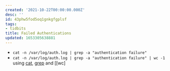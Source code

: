```yaml
---
created: '2021-10-22T00:00:00.000Z'
desc: ''
id: 43phw5fod5oq1gnkgfgplsf
tags:
- tidbits
title: Failed Authentications
updated: 1653305638881
---
```

   
   
- `cat -n /var/log/auth.log | grep -a "authentication failure"`   
- `cat -n /var/log/auth.log | grep -a "authentication failure" | wc -1` using [cat](../devlog/cat.md), [grep](../devlog/grep.md) and [[wc]